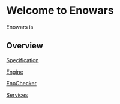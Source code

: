 # Welcome to Enowars

Enowars is 

## Overview

[Specification](https://github.com/enowars/specification)

[Engine](https://github.com/enowars/EnoEngine)

[EnoChecker](https://github.com/enowars/enochecker)

[Services](https://github.com/enowars?q=enowars)